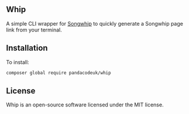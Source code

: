 ## Whip

A simple CLI wrapper for [Songwhip](https://songwhip.com) to quickly generate a Songwhip page link from your terminal.  

## Installation
To install:
```sh
composer global require pandacodeuk/whip
```

## License

Whip is an open-source software licensed under the MIT license.
